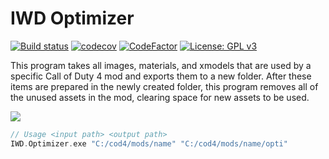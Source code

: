 # IWD Optimizer

[![Build status](https://ci.appveyor.com/api/projects/status/yxtojki8ot3ykxue?svg=true)](https://ci.appveyor.com/project/Iswenzz/iwd-optimizer)
[![codecov](https://codecov.io/gh/Iswenzz/IWD-Optimizer/branch/master/graph/badge.svg)](https://codecov.io/gh/Iswenzz/IWD-Optimizer)
[![CodeFactor](https://www.codefactor.io/repository/github/iswenzz/iwd-optimizer/badge)](https://www.codefactor.io/repository/github/iswenzz/iwd-optimizer)
[![License: GPL v3](https://img.shields.io/badge/License-GPLv3-blue.svg)](https://www.gnu.org/licenses/gpl-3.0)

This program takes all images, materials, and xmodels that are used by a specific Call of Duty 4 mod and exports them to a new folder. After these items are prepared in the newly created folder, this program removes all of the unused assets in the mod, clearing space for new assets to be used.

![](https://i.imgur.com/Odr1xLb.png)

```c
// Usage <input path> <output path>
IWD.Optimizer.exe "C:/cod4/mods/name" "C:/cod4/mods/name/opti"
```

